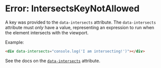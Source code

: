 # Error: IntersectsKeyNotAllowed

A key was provided to the `data-intersects` attribute. The `data-intersects` attribute must _only_ have a value, representing an expression to run when the element intersects with the viewport.

Example:

```html
<div data-intersects="console.log('I am intersecting!')"></div>
```

See the docs on the [`data-intersects`](https://data-star.dev/reference/plugins_browser#intersects) attribute.